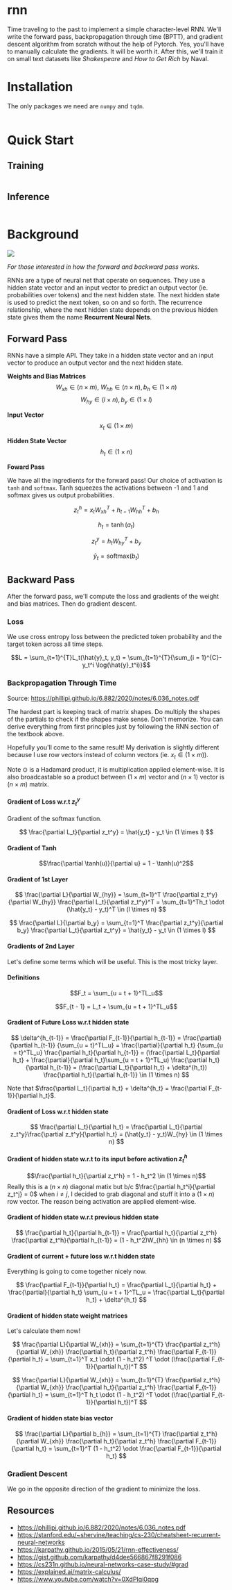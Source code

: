 # rnn

Time traveling to the past to implement a simple character-level RNN. We'll write the forward pass, backpropagation through time (BPTT), and gradient descent algorithm from scratch without the help of Pytorch. Yes, you'll have to manually calculate the gradients. It will be worth it. After this, we'll train it on small text datasets like _Shakespeare_ and _How to Get Rich_ by Naval.

# Installation

The only packages we need are `numpy` and `tqdm`.

```bash

```

# Quick Start

## Training
```bash

```

## Inference
```bash


```


# Background

![](https://cdn.analyticsvidhya.com/wp-content/uploads/2024/02/image-80.png)

_For those interested in how the forward and backward pass works._

RNNs are a type of neural net that operate on sequences. They use a hidden state vector and an input vector to predict an output vector (ie. probabilities over tokens) and the next hidden state. The next hidden state is used to predict the next token, so on and so forth. The recurrence relationship, where the next hidden state depends on the previous hidden state gives them the name **Recurrent Neural Nets**.

## Forward Pass

RNNs have a simple API. They take in a hidden state vector and an input vector to produce an output vector and the next hidden state.

**Weights and Bias Matrices**
$$W_{xh}\in ({n \times m}), \ W_{hh} \in ({n \times n}), b_h \in ({1 \times n}) $$
$$W_{hy} \in ({l \times n}), b_y \in ({1 \times l})$$

**Input Vector**
$$x_t \in ({1 \times m})$$

**Hidden State Vector**
$$h_t \in ({1 \times n})$$

**Foward Pass**

We have all the ingredients for the forward pass! Our choice of activation is `tanh` and `softmax`. Tanh squeezes the activations between -1 and 1 and softmax gives us output probabilities.

```math
z_t^h = x_tW_{xh}^{T} + h_{t-1}W_{hh}^{T} + b_h
```

```math
h_t = \tanh(a_t)
```

```math
z_t^y = h_tW_{hy}^{T} + b_y
```

```math
\hat{y}_t = \text{softmax}(b_t)
```

## Backward Pass

After the forward pass, we'll compute the loss and gradients of the weight and bias matrices. Then do gradient descent.

### Loss

We use cross entropy loss between the predicted token probability and the target token across all time steps.

```math
L = \sum_{t=1}^{T}L_t(\hat{y}_t, y_t) = \sum_{t=1}^{T}{\sum_{i = 1}^{C}-y_t^i
\log(\hat{y}_t^i)}
```

### Backpropagation Through Time

Source: https://phillipi.github.io/6.882/2020/notes/6.036_notes.pdf

The hardest part is keeping track of matrix shapes. Do multiply the shapes of the partials to check if the shapes make sense. Don't memorize. You can derive everything from first principles just by following the RNN section of the textbook above.

Hopefully you'll come to the same result! My derivation is slightly different because I use row vectors instead of column vectors (ie. $x_t \in ({1 \times m})$).

Note $\odot$ is a Hadamard product, it is multiplication applied element-wise. It is also broadcastable so a product between $(1 \times m)$ vector and $(n \times 1)$ vector is $(n \times m)$ matrix. 


#### Gradient of Loss w.r.t $z_t^y$

Gradient of the softmax function. 

$$
\frac{\partial L_t}{\partial z_t^y} = \hat{y_t} - y_t \in (1 \times l)
$$

#### Gradient of Tanh
$$\frac{\partial \tanh(u)}{\partial u} = 1 - \tanh(u)^2$$

#### Gradient of 1st Layer

$$
\frac{\partial L}{\partial W_{hy}} = \sum_{t=1}^T \frac{\partial z_t^y}{\partial W_{hy}} \frac{\partial L_t}{\partial z_t^y}^T = \sum_{t=1}^Th_t \odot (\hat{y_t} - y_t)^T \in (l \times n)
$$


$$
\frac{\partial L}{\partial b_y} = \sum_{t=1}^T \frac{\partial z_t^y}{\partial b_y} \frac{\partial L_t}{\partial z_t^y} = \hat{y_t} - y_t \in (1 \times l)
$$

#### Gradients of 2nd Layer

Let's define some terms which will be useful. This is the most tricky layer.



#### Definitions
$$F_t = \sum_{u = t + 1}^TL_u$$

$$F_{t - 1} = L_t + \sum_{u = t + 1}^TL_u$$

#### Gradient of Future Loss w.r.t hidden state

$$
\delta^{h_{t-1}} = \frac{\partial F_{t-1}}{\partial h_{t-1}} 
= \frac{\partial}{\partial h_{t-1}} {\sum_{u = t}^TL_u} 
= \frac{\partial}{\partial h_t} {\sum_{u = t}^TL_u} \frac{\partial h_t}{\partial h_{t-1}}
= (\frac{\partial L_t}{\partial h_t} + \frac{\partial}{\partial h_t}\sum_{u = t + 1}^TL_u) \frac{\partial h_t}{\partial h_{t-1}}
= (\frac{\partial L_t}{\partial h_t} + \delta^{h_t}) \frac{\partial h_t}{\partial h_{t-1}} \in (1 \times n)
$$

Note that $\frac{\partial L_t}{\partial h_t} + \delta^{h_t} = \frac{\partial F_{t-1}}{\partial h_t}$.

#### Gradient of Loss w.r.t hidden state
$$
\frac{\partial L_t}{\partial h_t} = \frac{\partial L_t}{\partial z_t^y}\frac{\partial z_t^y}{\partial h_t} = (\hat{y_t} - y_t)W_{hy} \in (1 \times n)
$$

#### Gradient of hidden state w.r.t to its input before activation $z_t^h$

$$\frac{\partial h_t}{\partial z_t^h} = 1 - h_t^2 \in (1 \times n)$$
Really this is a $(n \times n)$ diagonal matix but b/c $\frac{\partial h_t^i}{\partial z_t^j} = 0$ when $i \neq j$, I decided to grab diagonal and stuff it into a $(1 \times n)$ row vector. The reason being activation are applied element-wise.

#### Gradient of hidden state w.r.t previous hidden state
$$
\frac{\partial h_t}{\partial h_{t-1}} = \frac{\partial h_t}{\partial z_t^h} \frac{\partial z_t^h}{\partial h_{t-1}} =  (1 - h_t^2)W_{hh} \in (n \times n)
$$


#### Gradient of current + future loss w.r.t hidden state

Everything is going to come together nicely now.

$$
\frac{\partial F_{t-1}}{\partial h_t} = \frac{\partial L_t}{\partial h_t} + \frac{\partial}{\partial h_t} \sum_{u = t + 1}^TL_u = \frac{\partial L_t}{\partial h_t} + \delta^{h_t}
$$


#### Gradient of hidden state weight matrices

Let's calculate them now!

$$
\frac{\partial L}{\partial W_{xh}} = \sum_{t=1}^{T} \frac{\partial z_t^h}{\partial W_{xh}} \frac{\partial h_t}{\partial z_t^h} \frac{\partial F_{t-1}}{\partial h_t} = \sum_{t=1}^T x_t \odot (1 - h_t^2) ^T  \odot (\frac{\partial F_{t-1}}{\partial h_t})^T
$$

$$
\frac{\partial L}{\partial W_{xh}} = \sum_{t=1}^{T} \frac{\partial z_t^h}{\partial W_{xh}} \frac{\partial h_t}{\partial z_t^h} \frac{\partial F_{t-1}}{\partial h_t} = \sum_{t=1}^T h_t \odot (1 - h_t^2) ^T  \odot (\frac{\partial F_{t-1}}{\partial h_t})^T
$$


#### Gradient of hidden state bias vector
$$
\frac{\partial L}{\partial b_{h}} = \sum_{t=1}^{T} \frac{\partial z_t^h}{\partial W_{xh}} \frac{\partial h_t}{\partial z_t^h} \frac{\partial F_{t-1}}{\partial h_t} = \sum_{t=1}^T (1 - h_t^2) \odot \frac{\partial F_{t-1}}{\partial h_t}
$$


### Gradient Descent

We go in the opposite direction of the gradient to minimize the loss.

## Resources

- https://phillipi.github.io/6.882/2020/notes/6.036_notes.pdf
- https://stanford.edu/~shervine/teaching/cs-230/cheatsheet-recurrent-neural-networks
- https://karpathy.github.io/2015/05/21/rnn-effectiveness/
- https://gist.github.com/karpathy/d4dee566867f8291f086
- https://cs231n.github.io/neural-networks-case-study/#grad
- https://explained.ai/matrix-calculus/
- https://www.youtube.com/watch?v=0XdPIqi0qpg
